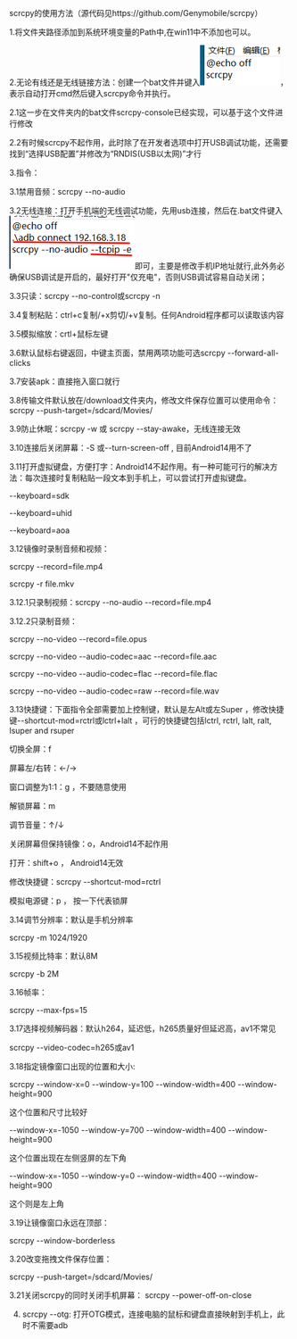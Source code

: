 scrcpy的使用方法（源代码见https://github.com/Genymobile/scrcpy）

1.将文件夹路径添加到系统环境变量的Path中,在win11中不添加也可以。

2.无论有线还是无线链接方法：创建一个bat文件并键入![输入图片说明](图片1.png)，表示自动打开cmd然后键入scrcpy命令并执行。

2.1这一步在文件夹内的bat文件scrcpy-console已经实现，可以基于这个文件进行修改

2.2有时候scrcpy不起作用，此时除了在开发者选项中打开USB调试功能，还需要找到“选择USB配置”并修改为“RNDIS(USB以太网)”才行

3.指令：

3.1禁用音频：scrcpy --no-audio

3.2无线连接：打开手机端的无线调试功能，先用usb连接，然后在.bat文件键入![输入图片说明](Picture2.png)即可，主要是修改手机IP地址就行,此外务必确保USB调试是开启的，最好打开"仅充电"，否则USB调试容易自动关闭；
  
3.3只读：scrcpy --no-control或scrcpy -n

3.4复制粘贴：ctrl+c复制/+x剪切/+v复制。任何Android程序都可以读取该内容

3.5模拟缩放：crtl+鼠标左键

3.6默认鼠标右键返回，中键主页面，禁用两项功能可选scrcpy --forward-all-clicks

3.7安装apk：直接拖入窗口就行

3.8传输文件默认放在/download文件夹内，修改文件保存位置可以使用命令：scrcpy --push-target=/sdcard/Movies/

3.9防止休眠：scrcpy -w 或 scrcpy --stay-awake，无线连接无效

3.10连接后关闭屏幕：-S 或--turn-screen-off , 目前Android14用不了

3.11打开虚拟键盘，方便打字：Android14不起作用。有一种可能可行的解决方法：每次连接时复制粘贴一段文本到手机上，可以尝试打开虚拟键盘。

--keyboard=sdk 

--keyboard=uhid 

--keyboard=aoa  

3.12镜像时录制音频和视频：

scrcpy --record=file.mp4

scrcpy -r file.mkv

3.12.1只录制视频：scrcpy --no-audio --record=file.mp4

3.12.2只录制音频：

scrcpy --no-video --record=file.opus

scrcpy --no-video --audio-codec=aac --record=file.aac

scrcpy --no-video --audio-codec=flac --record=file.flac

scrcpy --no-video --audio-codec=raw --record=file.wav


3.13快捷键：下面指令全部需要加上控制键，默认是左Alt或左Super ，修改快捷键--shortcut-mod=rctrl或lctrl+lalt ，可行的快捷键包括lctrl, rctrl, lalt, ralt, lsuper and rsuper

切换全屏：f

屏幕左/右转：←/→

窗口调整为1:1：g ，不要随意使用

解锁屏幕：m

调节音量：↑/↓

关闭屏幕但保持镜像：o，Android14不起作用

打开：shift+o ， Android14无效

修改快捷键：scrcpy --shortcut-mod=rctrl

模拟电源键：p ， 按一下代表锁屏

3.14调节分辨率：默认是手机分辨率

scrcpy -m 1024/1920


3.15视频比特率：默认8M

scrcpy -b 2M

3.16帧率：

scrcpy --max-fps=15

3.17选择视频解码器：默认h264，延迟低，h265质量好但延迟高，av1不常见

scrcpy --video-codec=h265或av1

3.18指定镜像窗口出现的位置和大小:

scrcpy --window-x=0 --window-y=100 --window-width=400 --window-height=900

这个位置和尺寸比较好

--window-x=-1050 --window-y=700 --window-width=400 --window-height=900

这个位置出现在左侧竖屏的左下角

--window-x=-1050 --window-y=0 --window-width=400 --window-height=900

这个则是左上角

3.19让镜像窗口永远在顶部：

scrcpy --window-borderless

3.20改变拖拽文件保存位置：

scrcpy --push-target=/sdcard/Movies/

3.21关闭scrcpy的同时关闭手机屏幕： scrcpy --power-off-on-close

4. scrcpy --otg: 打开OTG模式，连接电脑的鼠标和键盘直接映射到手机上，此时不需要adb

